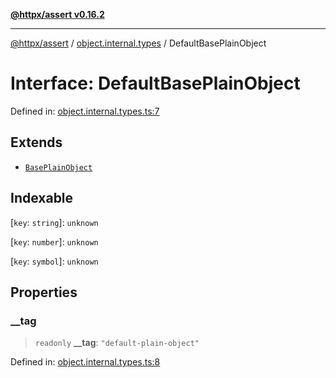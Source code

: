 [**@httpx/assert v0.16.2**](../../README.md)

***

[@httpx/assert](../../README.md) / [object.internal.types](../README.md) / DefaultBasePlainObject

# Interface: DefaultBasePlainObject

Defined in: [object.internal.types.ts:7](https://github.com/belgattitude/httpx/blob/4dae8c09c15139f4a822e2110336093570f143a3/packages/assert/src/object.internal.types.ts#L7)

## Extends

- [`BasePlainObject`](../type-aliases/BasePlainObject.md)

## Indexable

\[`key`: `string`\]: `unknown`

\[`key`: `number`\]: `unknown`

\[`key`: `symbol`\]: `unknown`

## Properties

### \_\_tag

> `readonly` **\_\_tag**: `"default-plain-object"`

Defined in: [object.internal.types.ts:8](https://github.com/belgattitude/httpx/blob/4dae8c09c15139f4a822e2110336093570f143a3/packages/assert/src/object.internal.types.ts#L8)
